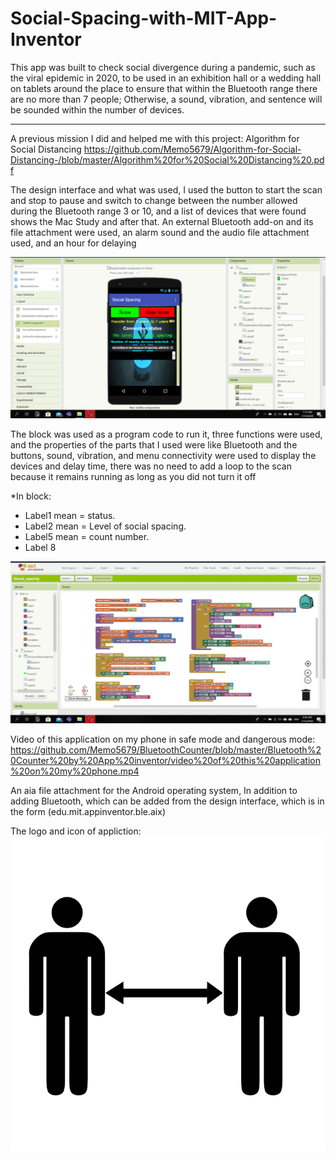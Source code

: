 # Social-Spacing-with-MIT-App-Inventor
This app was built to check social divergence during a pandemic, such as the viral epidemic in 2020, to be used in an exhibition hall or a wedding hall on tablets around the place to ensure that within the Bluetooth range there are no more than 7 people; Otherwise, a sound, vibration, and sentence will be sounded within the number of devices.

-----------------------------------------------

A previous mission I did and helped me with this project: Algorithm for Social Distancing
https://github.com/Memo5679/Algorithm-for-Social-Distancing-/blob/master/Algorithm%20for%20Social%20Distancing%20.pdf

The design interface and what was used, I used the button to start the scan and stop to pause and switch to change between the number allowed during the Bluetooth range 3 or 10, and a list of devices that were found shows the Mac Study and after that.
An external Bluetooth add-on and its file attachment were used, an alarm sound and the audio file attachment used, and an hour for delaying

![alt text](https://github.com/Memo5679/BluetoothCounter/blob/master/Bluetooth%20Counter%20by%20App%20inventor/Image%20of%20Designer%20section.png)

The block was used as a program code to run it, three functions were used, and the properties of the parts that I used were like Bluetooth and the buttons, sound, vibration, and menu connectivity were used to display the devices and delay time, there was no need to add a loop to the scan because it remains running as long as you did not turn it off

*In block:
- Label1 mean = status.
- Label2 mean = Level of social spacing.
- Label5 mean = count number.
- Label 8

![alt text](https://github.com/Memo5679/BluetoothCounter/blob/master/Bluetooth%20Counter%20by%20App%20inventor/Image%20of%20Blocks%20section%20to%20code.png)

Video of this application on my phone in safe mode and dangerous mode: https://github.com/Memo5679/BluetoothCounter/blob/master/Bluetooth%20Counter%20by%20App%20inventor/video%20of%20this%20application%20on%20my%20phone.mp4


An aia file attachment for the Android operating system,
In addition to adding Bluetooth, which can be added from the design interface, which is in the form (edu.mit.appinventor.ble.aix)

The logo and icon of appliction:
![alt text](https://github.com/Memo5679/BluetoothCounter/blob/master/Bluetooth%20Counter%20by%20App%20inventor/social.png)



